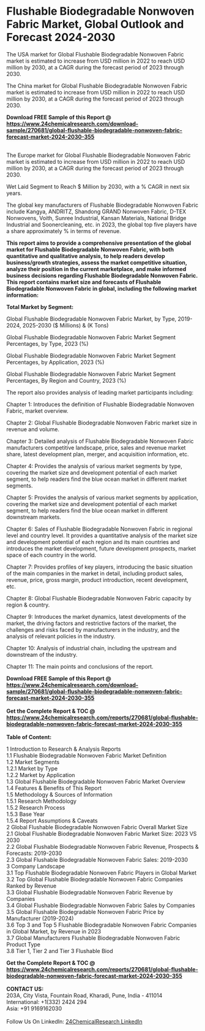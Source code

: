 <h1>Flushable Biodegradable Nonwoven Fabric Market, Global Outlook and Forecast 2024-2030</h1><p>The USA market for Global Flushable Biodegradable Nonwoven Fabric market is estimated to increase from USD million in 2022 to reach USD million by 2030, at a CAGR during the forecast period of 2023 through 2030.</p><p>
</p><p>The China market for Global Flushable Biodegradable Nonwoven Fabric market is estimated to increase from USD million in 2022 to reach USD million by 2030, at a CAGR during the forecast period of 2023 through 2030.</p><div><b>Download FREE Sample of this Report @ 
            <a href="https://www.24chemicalresearch.com/download-sample/270681/global-flushable-biodegradable-nonwoven-fabric-forecast-market-2024-2030-355">
            https://www.24chemicalresearch.com/download-sample/270681/global-flushable-biodegradable-nonwoven-fabric-forecast-market-2024-2030-355</a></b></div><br><p>
</p><p>The Europe market for Global Flushable Biodegradable Nonwoven Fabric market is estimated to increase from USD million in 2022 to reach USD million by 2030, at a CAGR during the forecast period of 2023 through 2030.</p><p>
Wet Laid Segment to Reach $ Million by 2030, with a % CAGR in next six years.</p><p>
The global key manufacturers of Flushable Biodegradable Nonwoven Fabric include Kangya, ANDRITZ, Shandong GRAND Nonwoven Fabric, D-TEX Nonwovens, Voith, Sunree Industrial, Kansan Materials, National Bridge Industrial and Soonercleaning, etc. in 2023, the global top five players have a share approximately % in terms of revenue.</p><p>
<strong>This report aims to provide a comprehensive presentation of the global market for Flushable Biodegradable Nonwoven Fabric, with both quantitative and qualitative analysis, to help readers develop business/growth strategies, assess the market competitive situation, analyze their position in the current marketplace, and make informed business decisions regarding Flushable Biodegradable Nonwoven Fabric. This report contains market size and forecasts of Flushable Biodegradable Nonwoven Fabric in global, including the following market information:</strong></p><p>
</p><p>
<strong>Total Market by Segment:</strong></p><p>
Global Flushable Biodegradable Nonwoven Fabric Market, by Type, 2019-2024, 2025-2030 ($ Millions) &amp; (K Tons)</p><p>
Global Flushable Biodegradable Nonwoven Fabric Market Segment Percentages, by Type, 2023 (%)</p><p>
</p><p>
Global Flushable Biodegradable Nonwoven Fabric Market Segment Percentages, by Application, 2023 (%)</p><p>
</p><p>
Global Flushable Biodegradable Nonwoven Fabric Market Segment Percentages, By Region and Country, 2023 (%)</p><p>
</p><p>
The report also provides analysis of leading market participants including:</p><p>
</p><p>
</p><p>
Chapter 1: Introduces the definition of Flushable Biodegradable Nonwoven Fabric, market overview.</p><p>
Chapter 2: Global Flushable Biodegradable Nonwoven Fabric market size in revenue and volume.</p><p>
Chapter 3: Detailed analysis of Flushable Biodegradable Nonwoven Fabric manufacturers competitive landscape, price, sales and revenue market share, latest development plan, merger, and acquisition information, etc.</p><p>
Chapter 4: Provides the analysis of various market segments by type, covering the market size and development potential of each market segment, to help readers find the blue ocean market in different market segments.</p><p>
Chapter 5: Provides the analysis of various market segments by application, covering the market size and development potential of each market segment, to help readers find the blue ocean market in different downstream markets.</p><p>
Chapter 6: Sales of Flushable Biodegradable Nonwoven Fabric in regional level and country level. It provides a quantitative analysis of the market size and development potential of each region and its main countries and introduces the market development, future development prospects, market space of each country in the world.</p><p>
Chapter 7: Provides profiles of key players, introducing the basic situation of the main companies in the market in detail, including product sales, revenue, price, gross margin, product introduction, recent development, etc.</p><p>
Chapter 8: Global Flushable Biodegradable Nonwoven Fabric capacity by region &amp; country.</p><p>
Chapter 9: Introduces the market dynamics, latest developments of the market, the driving factors and restrictive factors of the market, the challenges and risks faced by manufacturers in the industry, and the analysis of relevant policies in the industry.</p><p>
Chapter 10: Analysis of industrial chain, including the upstream and downstream of the industry.</p><p>
Chapter 11: The main points and conclusions of the report.</p><div><b>Download FREE Sample of this Report @ 
            <a href="https://www.24chemicalresearch.com/download-sample/270681/global-flushable-biodegradable-nonwoven-fabric-forecast-market-2024-2030-355">
            https://www.24chemicalresearch.com/download-sample/270681/global-flushable-biodegradable-nonwoven-fabric-forecast-market-2024-2030-355</a></b></div><br><div><b>Get the Complete Report & TOC @ 
            <a href="https://www.24chemicalresearch.com/reports/270681/global-flushable-biodegradable-nonwoven-fabric-forecast-market-2024-2030-355">
            https://www.24chemicalresearch.com/reports/270681/global-flushable-biodegradable-nonwoven-fabric-forecast-market-2024-2030-355</a></b></div><br>
            <b>Table of Content:</b><p>1 Introduction to Research & Analysis Reports<br />
    1.1 Flushable Biodegradable Nonwoven Fabric Market Definition<br />
    1.2 Market Segments<br />
        1.2.1 Market by Type<br />
        1.2.2 Market by Application<br />
    1.3 Global Flushable Biodegradable Nonwoven Fabric Market Overview<br />
    1.4 Features & Benefits of This Report<br />
    1.5 Methodology & Sources of Information<br />
        1.5.1 Research Methodology<br />
        1.5.2 Research Process<br />
        1.5.3 Base Year<br />
        1.5.4 Report Assumptions & Caveats<br />
2 Global Flushable Biodegradable Nonwoven Fabric Overall Market Size<br />
    2.1 Global Flushable Biodegradable Nonwoven Fabric Market Size: 2023 VS 2030<br />
    2.2 Global Flushable Biodegradable Nonwoven Fabric Revenue, Prospects & Forecasts: 2019-2030<br />
    2.3 Global Flushable Biodegradable Nonwoven Fabric Sales: 2019-2030<br />
3 Company Landscape<br />
    3.1 Top Flushable Biodegradable Nonwoven Fabric Players in Global Market<br />
    3.2 Top Global Flushable Biodegradable Nonwoven Fabric Companies Ranked by Revenue<br />
    3.3 Global Flushable Biodegradable Nonwoven Fabric Revenue by Companies<br />
    3.4 Global Flushable Biodegradable Nonwoven Fabric Sales by Companies<br />
    3.5 Global Flushable Biodegradable Nonwoven Fabric Price by Manufacturer (2019-2024)<br />
    3.6 Top 3 and Top 5 Flushable Biodegradable Nonwoven Fabric Companies in Global Market, by Revenue in 2023<br />
    3.7 Global Manufacturers Flushable Biodegradable Nonwoven Fabric Product Type<br />
    3.8 Tier 1, Tier 2 and Tier 3 Flushable Biod</p><div><b>Get the Complete Report & TOC @ 
            <a href="https://www.24chemicalresearch.com/reports/270681/global-flushable-biodegradable-nonwoven-fabric-forecast-market-2024-2030-355">
            https://www.24chemicalresearch.com/reports/270681/global-flushable-biodegradable-nonwoven-fabric-forecast-market-2024-2030-355</a></b></div><br><b>CONTACT US:</b><br>
            203A, City Vista, Fountain Road, Kharadi, Pune, India - 411014<br>
            International: +1(332) 2424 294<br>
            Asia: +91 9169162030 <br><br>
            Follow Us On LinkedIn: <a href="https://www.linkedin.com/company/24chemicalresearch/">24ChemicalResearch LinkedIn</a>